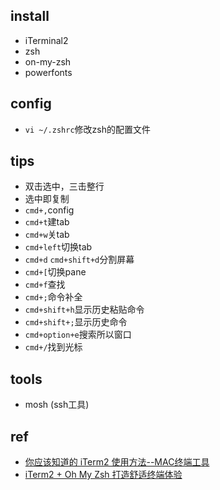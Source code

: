

## install

+ iTerminal2
+ zsh
+ on-my-zsh
+ powerfonts

## config
+ `vi ~/.zshrc`修改zsh的配置文件


## tips

+ 双击选中，三击整行
+ 选中即复制
+ `cmd+,`config
+ `cmd+t`建tab
+ `cmd+w`关tab
+ `cmd+left`切换tab
+ `cmd+d` `cmd+shift+d`分割屏幕
+ `cmd+[`切换pane
+ `cmd+f`查找
+ `cmd+;`命令补全
+ `cmd+shift+h`显示历史粘贴命令
+ `cmd+shift+;`显示历史命令
+ `cmd+option+e`搜索所以窗口
+ `cmd+/`找到光标


## tools
+ mosh (ssh工具)
## ref
+ [你应该知道的 iTerm2 使用方法--MAC终端工具](http://wulfric.me/2015/08/iterm2/)
+ [iTerm2 + Oh My Zsh 打造舒适终端体验](https://zhuanlan.zhihu.com/p/37195261)
